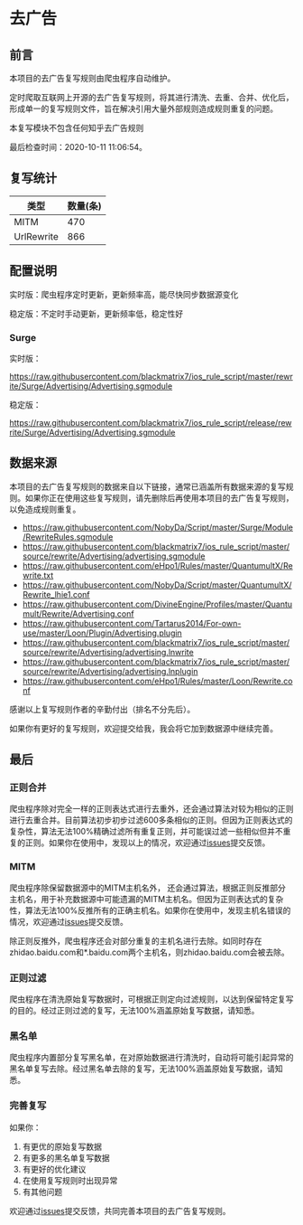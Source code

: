 # 去广告

## 前言

本项目的去广告复写规则由爬虫程序自动维护。

定时爬取互联网上开源的去广告复写规则，将其进行清洗、去重、合并、优化后，形成单一的复写规则文件，旨在解决引用大量外部规则造成规则重复的问题。

本复写模块不包含任何知乎去广告规则


最后检查时间：2020-10-11 11:06:54。

## 复写统计

| 类型 | 数量(条) |
| ---- | ---- |
| MITM | 470 |
| UrlRewrite | 866 |
## 配置说明

实时版：爬虫程序定时更新，更新频率高，能尽快同步数据源变化

稳定版：不定时手动更新，更新频率低，稳定性好

### Surge 
实时版：

https://raw.githubusercontent.com/blackmatrix7/ios_rule_script/master/rewrite/Surge/Advertising/Advertising.sgmodule

稳定版：

https://raw.githubusercontent.com/blackmatrix7/ios_rule_script/release/rewrite/Surge/Advertising/Advertising.sgmodule

## 数据来源

本项目的去广告复写规则的数据来自以下链接，通常已涵盖所有数据来源的复写规则。如果你正在使用这些复写规则，请先删除后再使用本项目的去广告复写规则，以免造成规则重复。

- https://raw.githubusercontent.com/NobyDa/Script/master/Surge/Module/RewriteRules.sgmodule
- https://raw.githubusercontent.com/blackmatrix7/ios_rule_script/master/source/rewrite/Advertising/advertising.sgmodule
- https://raw.githubusercontent.com/eHpo1/Rules/master/QuantumultX/Rewrite.txt
- https://raw.githubusercontent.com/NobyDa/Script/master/QuantumultX/Rewrite_lhie1.conf
- https://raw.githubusercontent.com/DivineEngine/Profiles/master/Quantumult/Rewrite/Advertising.conf
- https://raw.githubusercontent.com/Tartarus2014/For-own-use/master/Loon/Plugin/Advertising.plugin
- https://raw.githubusercontent.com/blackmatrix7/ios_rule_script/master/source/rewrite/Advertising/advertising.lnwrite
- https://raw.githubusercontent.com/blackmatrix7/ios_rule_script/master/source/rewrite/Advertising/advertising.lnplugin
- https://raw.githubusercontent.com/eHpo1/Rules/master/Loon/Rewrite.conf


感谢以上复写规则作者的辛勤付出（排名不分先后）。

如果你有更好的复写规则，欢迎提交给我，我会将它加到数据源中继续完善。

## 最后

### 正则合并

爬虫程序除对完全一样的正则表达式进行去重外，还会通过算法对较为相似的正则进行去重合并。目前算法初步初步过滤600多条相似的正则。但因为正则表达式的复杂性，算法无法100%精确过滤所有重复正则，并可能误过滤一些相似但并不重复的正则。如果你在使用中，发现以上的情况，欢迎通过[issues](https://github.com/blackmatrix7/ios_rule_script/issues/new)提交反馈。

### MITM

爬虫程序除保留数据源中的MITM主机名外， 还会通过算法，根据正则反推部分主机名，用于补充数据源中可能遗漏的MITM主机名。但因为正则表达式的复杂性，算法无法100%反推所有的正确主机名。如果你在使用中，发现主机名错误的情况，欢迎通过[issues](https://github.com/blackmatrix7/ios_rule_script/issues/new)提交反馈。

除正则反推外，爬虫程序还会对部分重复的主机名进行去除。如同时存在zhidao.baidu.com和*.baidu.com两个主机名，则zhidao.baidu.com会被去除。

### 正则过滤

爬虫程序在清洗原始复写数据时，可根据正则定向过滤规则，以达到保留特定复写的目的。经过正则过滤的复写，无法100%涵盖原始复写数据，请知悉。

### 黑名单

爬虫程序内置部分复写黑名单，在对原始数据进行清洗时，自动将可能引起异常的黑名单复写去除。经过黑名单去除的复写，无法100%涵盖原始复写数据，请知悉。

### 完善复写

如果你：

1. 有更优的原始复写数据
2. 有更多的黑名单复写数据
3. 有更好的优化建议
4. 在使用复写规则时出现异常
5. 有其他问题

欢迎通过[issues](https://github.com/blackmatrix7/ios_rule_script/issues/new)提交反馈，共同完善本项目的去广告复写规则。
